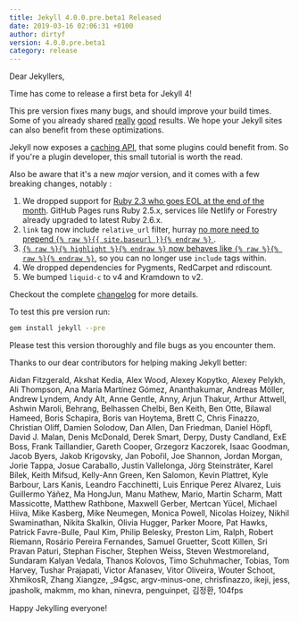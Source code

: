 ```yaml
---
title: Jekyll 4.0.0.pre.beta1 Released
date: 2019-03-16 02:06:31 +0100
author: dirtyf
version: 4.0.0.pre.beta1
category: release
---
```


Dear Jekyllers,

Time has come to release a first beta for Jekyll 4!

This pre version fixes many bugs, and should improve your build times. Some of you already shared [really](https://forestry.io/blog/how-i-reduced-my-jekyll-build-time-by-61/) [good](https://boris.schapira.dev/2018/11/jekyll-build-optimization/) results. We hope your Jekyll sites can also benefit from these optimizations.

Jekyll now exposes a [caching API](/tutorials/cache-api/), that some plugins could benefit from. So if you're a plugin developer, this small tutorial is worth the read.

Also be aware that it's a new *major* version, and it comes with a few breaking changes, notably :

1. We dropped support for [Ruby 2.3 who goes EOL at the end of the month](https://www.ruby-lang.org/en/downloads/).
   GitHub Pages runs Ruby 2.5.x, services lile Netlify or Forestry already upgraded to latest Ruby 2.6.x.
2. `link` tag now include `relative_url` filter, hurray [no more need to prepend `{% raw %}{{ site.baseurl }}{% endraw %}` ](https://github.com/jekyll/jekyll/pull/6727).
3. [`{% raw %}{% highlight %}{% endraw %}` now behaves like `{% raw %}{% raw %}{% endraw %}`](https://github.com/jekyll/jekyll/pull/6821), so you can no longer use `include` tags within.
4. We dropped dependencies for Pygments, RedCarpet and rdiscount.
5. We bumped `liquid-c` to v4 and Kramdown to v2.

Checkout the complete [changelog](/docs/history/#400prebeta1--2018-03-16) for more details.

To test this pre version run:

```sh
gem install jekyll --pre
```

Please test this version thoroughly and file bugs as you encounter them.

Thanks to our dear contributors for helping making Jekyll better:

Aidan Fitzgerald, Akshat Kedia, Alex Wood, Alexey Kopytko, Alexey Pelykh, Ali Thompson, Ana María Martínez Gómez, Ananthakumar, Andreas Möller, Andrew Lyndem, Andy Alt, Anne Gentle, Anny, Arjun Thakur, Arthur Attwell, Ashwin Maroli, Behrang, Belhassen Chelbi, Ben Keith, Ben Otte, Bilawal Hameed, Boris Schapira, Boris van Hoytema, Brett C, Chris Finazzo, Christian Oliff, Damien Solodow, Dan Allen, Dan Friedman, Daniel Höpfl, David J. Malan, Denis McDonald, Derek Smart, Derpy, Dusty Candland, ExE Boss, Frank Taillandier, Gareth Cooper, Grzegorz Kaczorek, Isaac Goodman, Jacob Byers, Jakob Krigovsky, Jan Pobořil, Joe Shannon, Jordan Morgan, Jorie Tappa, Josue Caraballo, Justin Vallelonga, Jörg Steinsträter, Karel Bílek, Keith Mifsud, Kelly-Ann Green, Ken Salomon, Kevin Plattret, Kyle Barbour, Lars Kanis, Leandro Facchinetti, Luis Enrique Perez Alvarez, Luis Guillermo Yáñez, Ma HongJun, Manu Mathew, Mario, Martin Scharm, Matt Massicotte, Matthew Rathbone, Maxwell Gerber, Mertcan Yücel, Michael Hiiva, Mike Kasberg, Mike Neumegen, Monica Powell, Nicolas Hoizey, Nikhil Swaminathan, Nikita Skalkin, Olivia Hugger, Parker Moore, Pat Hawks, Patrick Favre-Bulle, Paul Kim, Philip Belesky, Preston Lim, Ralph, Robert Riemann, Rosário Pereira Fernandes, Samuel Gruetter, Scott Killen, Sri Pravan Paturi, Stephan Fischer, Stephen Weiss, Steven Westmoreland, Sundaram Kalyan Vedala, Thanos Kolovos, Timo Schuhmacher, Tobias, Tom Harvey, Tushar Prajapati, Victor Afanasev, Vitor Oliveira, Wouter Schoot, XhmikosR, Zhang Xiangze, _94gsc, argv-minus-one, chrisfinazzo, ikeji, jess, jpasholk, makmm, mo khan, ninevra, penguinpet, 김정환, 104fps

Happy Jekylling everyone!
